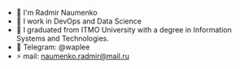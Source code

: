 - 👋 I'm Radmir Naumenko
- 🌱 I work in DevOps and Data Science
- 🔭 I graduated from ITMO University with a degree in Information Systems and Technologies.
- 💬 Telegram: @waplee
- ⚡ mail: naumenko.radmir@mail.ru
